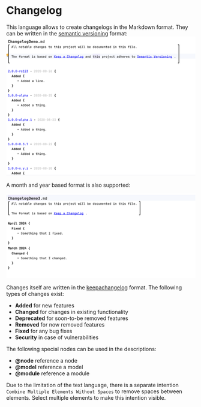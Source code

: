 # Changelog

This language allows to create changelogs in the Markdown format. They can be written in the
[semantic versioning](https://semver.org/spec/v2.0.0.html) format:
![changelog with a semantic versioning format](../img/changelog_semantic_versioning.png)

A month and year based format is also supported:

![changelog with a month/year format](../img/changelog_month_year_versioning.png)

Changes itself are written in the [keepachangelog](https://keepachangelog.com/en/1.1.0/) format. The following types of changes exist:

- **Added** for new features
- **Changed** for changes in existing functionality
- **Deprecated** for soon-to-be removed features
- **Removed** for now removed features
- **Fixed** for any bug fixes
- **Security** in case of vulnerabilities

The following special nodes can be used in the descriptions:

- **@node** reference a node
- **@model** reference a model
- **@module** reference a module

Due to the limitation of the text language, there is a separate intention `Combine Multiple Elements Without Spaces` to remove spaces between elements. Select multiple elements to make this intention visible.